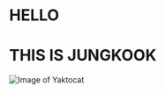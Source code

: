 # HELLO




# THIS IS JUNGKOOK
![Image of Yaktocat](https://upload.wikimedia.org/wikipedia/commons/9/9f/Jeon_Jungkook_at_the_White_House%2C_31_May_2022.jpg)
